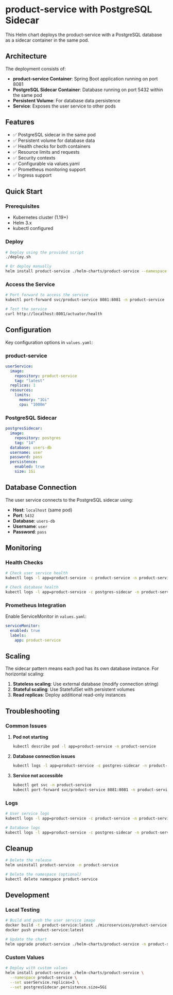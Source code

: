 # product-service with PostgreSQL Sidecar

This Helm chart deploys the product-service with a PostgreSQL database as a sidecar container in the same pod.

## Architecture

The deployment consists of:
- **product-service Container**: Spring Boot application running on port 8081
- **PostgreSQL Sidecar Container**: Database running on port 5432 within the same pod
- **Persistent Volume**: For database data persistence
- **Service**: Exposes the user service to other pods

## Features

- ✅ PostgreSQL sidecar in the same pod
- ✅ Persistent volume for database data
- ✅ Health checks for both containers
- ✅ Resource limits and requests
- ✅ Security contexts
- ✅ Configurable via values.yaml
- ✅ Prometheus monitoring support
- ✅ Ingress support

## Quick Start

### Prerequisites

- Kubernetes cluster (1.19+)
- Helm 3.x
- kubectl configured

### Deploy

```bash
# Deploy using the provided script
./deploy.sh

# Or deploy manually
helm install product-service ./helm-charts/product-service --namespace product-service --create-namespace
```

### Access the Service

```bash
# Port forward to access the service
kubectl port-forward svc/product-service 8081:8081 -n product-service

# Test the service
curl http://localhost:8081/actuator/health
```

## Configuration

Key configuration options in `values.yaml`:

### product-service
```yaml
userService:
  image:
    repository: product-service
    tag: "latest"
  replicas: 1
  resources:
    limits:
      memory: "1Gi"
      cpu: "1000m"
```

### PostgreSQL Sidecar
```yaml
postgresSidecar:
  image:
    repository: postgres
    tag: "14"
  database: users-db
  username: user
  password: pass
  persistence:
    enabled: true
    size: 1Gi
```

## Database Connection

The user service connects to the PostgreSQL sidecar using:
- **Host**: `localhost` (same pod)
- **Port**: `5432`
- **Database**: `users-db`
- **Username**: `user`
- **Password**: `pass`

## Monitoring

### Health Checks
```bash
# Check user service health
kubectl logs -l app=product-service -c product-service -n product-service

# Check database health
kubectl logs -l app=product-service -c postgres-sidecar -n product-service
```

### Prometheus Integration
Enable ServiceMonitor in `values.yaml`:
```yaml
serviceMonitor:
  enabled: true
  labels:
    app: product-service
```

## Scaling

The sidecar pattern means each pod has its own database instance. For horizontal scaling:

1. **Stateless scaling**: Use external database (modify connection string)
2. **Stateful scaling**: Use StatefulSet with persistent volumes
3. **Read replicas**: Deploy additional read-only instances

## Troubleshooting

### Common Issues

1. **Pod not starting**
   ```bash
   kubectl describe pod -l app=product-service -n product-service
   ```

2. **Database connection issues**
   ```bash
   kubectl logs -l app=product-service -c postgres-sidecar -n product-service
   ```

3. **Service not accessible**
   ```bash
   kubectl get svc -n product-service
   kubectl port-forward svc/product-service 8081:8081 -n product-service
   ```

### Logs
```bash
# User service logs
kubectl logs -l app=product-service -c product-service -n product-service -f

# Database logs
kubectl logs -l app=product-service -c postgres-sidecar -n product-service -f
```

## Cleanup

```bash
# Delete the release
helm uninstall product-service -n product-service

# Delete the namespace (optional)
kubectl delete namespace product-service
```

## Development

### Local Testing
```bash
# Build and push the user service image
docker build -t product-service:latest ./microservices/product-service
docker push product-service:latest

# Update the chart
helm upgrade product-service ./helm-charts/product-service -n product-service
```

### Custom Values
```bash
# Deploy with custom values
helm install product-service ./helm-charts/product-service \
  --namespace product-service \
  --set userService.replicas=3 \
  --set postgresSidecar.persistence.size=5Gi
```
